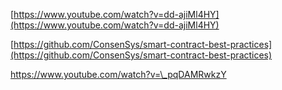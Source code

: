 [https://www.youtube.com/watch?v=dd-ajiMl4HY](https://www.youtube.com/watch?v=dd-ajiMl4HY)

[https://github.com/ConsenSys/smart-contract-best-practices](https://github.com/ConsenSys/smart-contract-best-practices)



https://www.youtube.com/watch?v=\_pqDAMRwkzY

